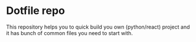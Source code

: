 # Dotfile repo

This repository helps you to quick build you own (python/react) project and it has bunch of common files you need to start with.
